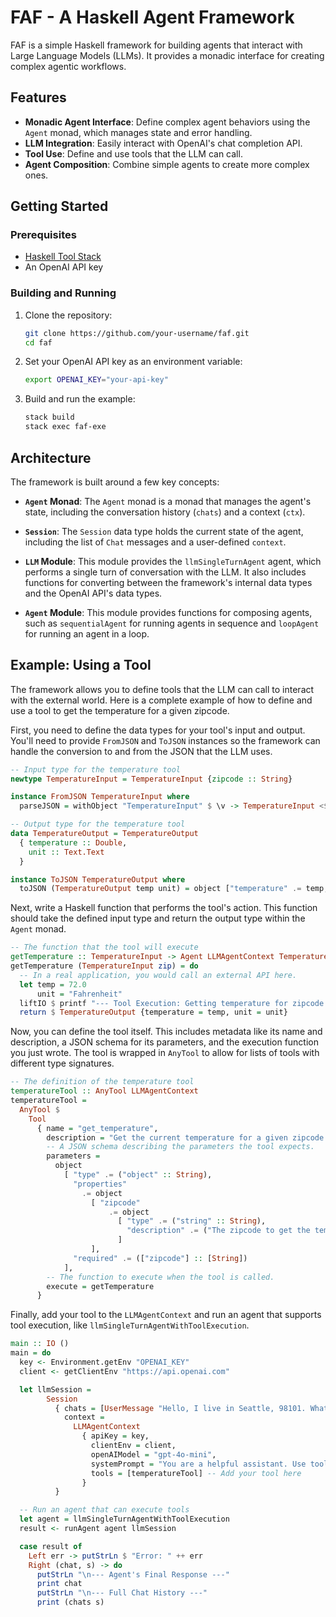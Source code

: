 # FAF - A Haskell Agent Framework

FAF is a simple Haskell framework for building agents that interact with Large Language Models (LLMs). It provides a monadic interface for creating complex agentic workflows.

## Features

- **Monadic Agent Interface**: Define complex agent behaviors using the `Agent` monad, which manages state and error handling.
- **LLM Integration**: Easily interact with OpenAI's chat completion API.
- **Tool Use**: Define and use tools that the LLM can call.
- **Agent Composition**: Combine simple agents to create more complex ones.

## Getting Started

### Prerequisites

- [Haskell Tool Stack](https://docs.haskellstack.org/en/stable/)
- An OpenAI API key

### Building and Running

1.  Clone the repository:
    ```bash
    git clone https://github.com/your-username/faf.git
    cd faf
    ```

2.  Set your OpenAI API key as an environment variable:
    ```bash
    export OPENAI_KEY="your-api-key"
    ```

3.  Build and run the example:
    ```bash
    stack build
    stack exec faf-exe
    ```

## Architecture

The framework is built around a few key concepts:

-   **`Agent` Monad**: The `Agent` monad is a monad that manages the agent's state, including the conversation history (`chats`) and a context (`ctx`).

-   **`Session`**: The `Session` data type holds the current state of the agent, including the list of `Chat` messages and a user-defined `context`.

-   **`LLM` Module**: This module provides the `llmSingleTurnAgent` agent, which performs a single turn of conversation with the LLM. It also includes functions for converting between the framework's internal data types and the OpenAI API's data types.

-   **`Agent` Module**: This module provides functions for composing agents, such as `sequentialAgent` for running agents in sequence and `loopAgent` for running an agent in a loop.

## Example: Using a Tool

The framework allows you to define tools that the LLM can call to interact with the external world. Here is a complete example of how to define and use a tool to get the temperature for a given zipcode.

First, you need to define the data types for your tool's input and output. You'll need to provide `FromJSON` and `ToJSON` instances so the framework can handle the conversion to and from the JSON that the LLM uses.

```haskell
-- Input type for the temperature tool
newtype TemperatureInput = TemperatureInput {zipcode :: String}

instance FromJSON TemperatureInput where
  parseJSON = withObject "TemperatureInput" $ \v -> TemperatureInput <$> v .: "zipcode"

-- Output type for the temperature tool
data TemperatureOutput = TemperatureOutput
  { temperature :: Double,
    unit :: Text.Text
  }

instance ToJSON TemperatureOutput where
  toJSON (TemperatureOutput temp unit) = object ["temperature" .= temp, "unit" .= unit]
```

Next, write a Haskell function that performs the tool's action. This function should take the defined input type and return the output type within the `Agent` monad.

```haskell
-- The function that the tool will execute
getTemperature :: TemperatureInput -> Agent LLMAgentContext TemperatureOutput
getTemperature (TemperatureInput zip) = do
  -- In a real application, you would call an external API here.
  let temp = 72.0
      unit = "Fahrenheit"
  liftIO $ printf "--- Tool Execution: Getting temperature for zipcode %s ---\n" zip
  return $ TemperatureOutput {temperature = temp, unit = unit}
```

Now, you can define the tool itself. This includes metadata like its name and description, a JSON schema for its parameters, and the execution function you just wrote. The tool is wrapped in `AnyTool` to allow for lists of tools with different type signatures.

```haskell
-- The definition of the temperature tool
temperatureTool :: AnyTool LLMAgentContext
temperatureTool =
  AnyTool $
    Tool
      { name = "get_temperature",
        description = "Get the current temperature for a given zipcode.",
        -- A JSON schema describing the parameters the tool expects.
        parameters =
          object
            [ "type" .= ("object" :: String),
              "properties"
                .= object
                  [ "zipcode"
                      .= object
                        [ "type" .= ("string" :: String),
                          "description" .= ("The zipcode to get the temperature for." :: String)
                        ]
                  ],
              "required" .= (["zipcode"] :: [String])
            ],
        -- The function to execute when the tool is called.
        execute = getTemperature
      }
```

Finally, add your tool to the `LLMAgentContext` and run an agent that supports tool execution, like `llmSingleTurnAgentWithToolExecution`.

```haskell
main :: IO ()
main = do
  key <- Environment.getEnv "OPENAI_KEY"
  client <- getClientEnv "https://api.openai.com"

  let llmSession =
        Session
          { chats = [UserMessage "Hello, I live in Seattle, 98101. What is the temperature right now?"],
            context =
              LLMAgentContext
                { apiKey = key,
                  clientEnv = client,
                  openAIModel = "gpt-4o-mini",
                  systemPrompt = "You are a helpful assistant. Use tools to answer questions.",
                  tools = [temperatureTool] -- Add your tool here
                }
          }

  -- Run an agent that can execute tools
  let agent = llmSingleTurnAgentWithToolExecution
  result <- runAgent agent llmSession

  case result of
    Left err -> putStrLn $ "Error: " ++ err
    Right (chat, s) -> do
      putStrLn "\n--- Agent's Final Response ---"
      print chat
      putStrLn "\n--- Full Chat History ---"
      print (chats s)
```